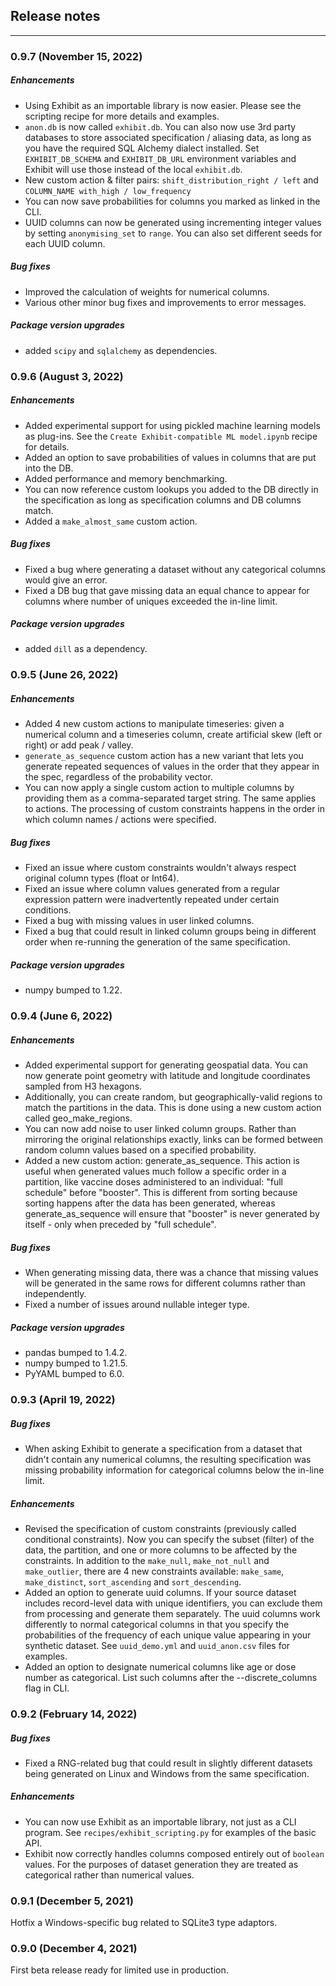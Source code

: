 ## Release notes
---
### 0.9.7 (November 15, 2022)

##### Enhancements
- Using Exhibit as an importable library is now easier. Please see the scripting recipe for more details and examples.
- `anon.db` is now called `exhibit.db`. You can also now use 3rd party databases to store associated specification / aliasing data, as long as you have the required SQL Alchemy dialect installed. Set `EXHIBIT_DB_SCHEMA` and `EXHIBIT_DB_URL` environment variables and Exhibit will use those instead of the local `exhibit.db`.
- New custom action & filter pairs: `shift_distribution_right / left` and `COLUMN_NAME with_high / low_frequency`
- You can now save probabilities for columns you marked as linked in the CLI.
- UUID columns can now be generated using incrementing integer values by setting `anonymising_set` to `range`. You can also set different seeds for each UUID column.

##### Bug fixes
- Improved the calculation of weights for numerical columns.
- Various other minor bug fixes and improvements to error messages.

##### Package version upgrades
- added `scipy` and `sqlalchemy` as dependencies.

### 0.9.6 (August 3, 2022)

##### Enhancements
- Added experimental support for using pickled machine learning models as plug-ins. See the `Create Exhibit-compatible ML model.ipynb` recipe for details.
- Added an option to save probabilities of values in columns that are put into the DB.
- Added performance and memory benchmarking.
- You can now reference custom lookups you added to the DB directly in the specification as long as specification columns and DB columns match.
- Added a `make_almost_same` custom action.

##### Bug fixes
- Fixed a bug where generating a dataset without any categorical columns would give an error.
- Fixed a DB bug that gave missing data an equal chance to appear for columns where number of uniques exceeded the in-line limit.

##### Package version upgrades
- added `dill` as a dependency.

### 0.9.5 (June 26, 2022)

##### Enhancements
- Added 4 new custom actions to manipulate timeseries: given a numerical column and a timeseries column, create artificial skew (left or right) or add peak / valley.
- `generate_as_sequence` custom action has a new variant that lets you generate repeated sequences of values in the order that they appear in the spec, regardless of the probability vector.
- You can now apply a single custom action to multiple columns by providing them as a comma-separated target string. The same applies to actions. The processing of custom constraints happens in the order in which column names / actions were specified.

##### Bug fixes
- Fixed an issue where custom constraints wouldn't always respect original column types (float or Int64). 
- Fixed an issue where column values generated from a regular expression pattern were inadvertently repeated under certain conditions.
- Fixed a bug with missing values in user linked columns.
- Fixed a bug that could result in linked column groups being in different order when re-running the generation of the same specification.

##### Package version upgrades
- numpy bumped to 1.22.

### 0.9.4 (June 6, 2022)

##### Enhancements
- Added experimental support for generating geospatial data. You can now generate point geometry with latitude and longitude coordinates sampled from H3 hexagons.
- Additionally, you can create random, but geographically-valid regions to match the partitions in the data. This is done using a new custom action called geo_make_regions.
- You can now add noise to user linked column groups. Rather than mirroring the original relationships exactly, links can be formed between random column values based on a specified probability.
- Added a new custom action: generate_as_sequence. This action is useful when generated values much follow a specific order in a partition, like vaccine doses administered to an individual: "full schedule" before "booster". This is different from sorting because sorting happens after the data has been generated, whereas generate_as_sequence will ensure that "booster" is never generated by itself - only when preceded by "full schedule".

##### Bug fixes
- When generating missing data, there was a chance that missing values will be generated in the same rows for different columns rather than independently.
- Fixed a number of issues around nullable integer type.

##### Package version upgrades
- pandas bumped to 1.4.2.
- numpy bumped to 1.21.5.
- PyYAML bumped to 6.0.

### 0.9.3 (April 19, 2022)

##### Bug fixes
- When asking Exhibit to generate a specification from a dataset that didn't contain any numerical columns, the resulting specification was missing probability information for categorical columns below the in-line limit.

##### Enhancements
- Revised the specification of custom constraints (previously called conditional constraints). Now you can specify the subset (filter) of the data, the partition, and one or more columns to be affected by the constraints. In addition to the `make_null`, `make_not_null` and `make_outlier`, there are 4 new constraints available: `make_same`, `make_distinct`, `sort_ascending` and `sort_descending`.
- Added an option to generate uuid columns. If your source dataset includes record-level data with unique identifiers, you can exclude them from processing and generate them separately. The uuid columns work differently to normal categorical columns in that you specify the probabilities of the frequency of each unique value appearing in your synthetic dataset. See `uuid_demo.yml` and `uuid_anon.csv` files for examples.
- Added an option to designate numerical columns like age or dose number as categorical. List such columns after the --discrete_columns flag in CLI.

### 0.9.2 (February 14, 2022)

##### Bug fixes
- Fixed a RNG-related bug that could result in slightly different datasets being generated on Linux and Windows from the same specification.

##### Enhancements
- You can now use Exhibit as an importable library, not just as a CLI program. See `recipes/exhibit_scripting.py` for examples of the basic API.
- Exhibit now correctly handles columns composed entirely out of `boolean` values. For the purposes of dataset generation they are treated as categorical rather than numerical values.

### 0.9.1 (December 5, 2021)
Hotfix a Windows-specific bug related to SQLite3 type adaptors.

### 0.9.0 (December 4, 2021)
First beta release ready for limited use in production.